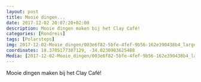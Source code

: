 ```yaml
---
layout: post
title: Mooie dingen...
date: 2017-12-02 20:07:28+02:00
description: Mooie dingen maken bij het Clay Café! 
categories: [Rondreis]
tags: [Polarsteps]
img: 2017-12-02-Mooie_dingen/003e6f82-5bfe-4fef-9b56-162e390438b4_large_image.jpg
coordinates: 18.3705177307129, -34.0230903625488
Media: [2017-12-02-Mooie_dingen/003e6f82-5bfe-4fef-9b56-162e390438b4_large_image.jpg, 2017-12-02-Mooie_dingen/c8d30ac4-933f-47ea-93fe-a03de99583ae_large_image.jpg, 2017-12-02-Mooie_dingen/c044e539-f233-48be-ad3f-d58f8771021e_large_image.jpg]
---
```

Mooie dingen maken bij het Clay Café! 
